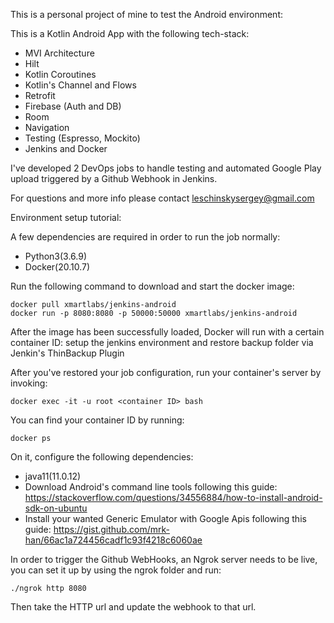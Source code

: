 This is a personal project of mine to test the Android environment:



This is a Kotlin Android App with the following tech-stack:

- MVI Architecture
- Hilt
- Kotlin Coroutines
- Kotlin's Channel and Flows
- Retrofit
- Firebase (Auth and DB)
- Room 
- Navigation
- Testing (Espresso, Mockito)
- Jenkins and Docker


I've developed 2 DevOps jobs to handle testing and automated Google Play upload triggered by a Github Webhook in Jenkins.


For questions and more info please contact leschinskysergey@gmail.com

Environment setup tutorial:

A few dependencies are required in order to run the job normally:

- Python3(3.6.9)
- Docker(20.10.7)


Run the following command to download and start the docker image:

	docker pull xmartlabs/jenkins-android
	docker run -p 8080:8080 -p 50000:50000 xmartlabs/jenkins-android

After the image has been successfully loaded, Docker will run with a certain container ID:
setup the jenkins environment and restore backup folder via Jenkin's ThinBackup Plugin



After you've restored your job configuration, run your container's server by invoking:
	
	docker exec -it -u root <container ID> bash 

You can find your container ID by running:

	docker ps


On it, configure the following dependencies:

- java11(11.0.12)
- Download Android's command line tools following this guide: https://stackoverflow.com/questions/34556884/how-to-install-android-sdk-on-ubuntu
- Install your wanted  Generic Emulator with Google Apis following this guide: https://gist.github.com/mrk-han/66ac1a724456cadf1c93f4218c6060ae


In order to trigger the Github WebHooks, an Ngrok server needs to be live,
you can set it up by using the ngrok folder and run:

	./ngrok http 8080

Then take the HTTP url and update the webhook to that url.


